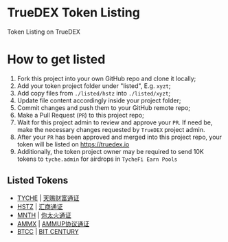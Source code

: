 # TrueDEX Token Listing
Token Listing on TrueDEX

# How to get listed
1. Fork this project into your own GitHub repo and clone it locally;
2. Add your token project folder under "listed", E.g. `xyzt`;
3. Add copy files from `./listed/hstz` into `./listed/xyzt`;
4. Update file content accordingly inside your project folder;
5. Commit changes and push them to your GitHub remote repo;
6. Make a Pull Request (`PR`) to this project repo;
7. Wait for this project admin to review and approve your `PR`. If need be, make the necessary changes requested by `TrueDEX` project admin.
8. After your `PR` has been approved and merged into this project repo, your token will be listed on https://truedex.io
9. Additionally, the token project owner may be required to send 10K tokens to `tyche.admin` for airdrops in `TycheFi Earn Pools`

## Listed Tokens
* [TYCHE](listed/TYCHE/token.info.md) | [天赐财富通证](listed/tyche/token.info.zh.md)
* [HSTZ](listed/hstz/token.info.md) | [汇商通证](listed/hstz/token.info.zh.md)
* [MNTH](listed/mnth/token.info.md) | [你太火通证](listed/mnth/token.info.zh.md)
* [AMMX](listed/ammx/token.info.md) | [AMMUP协议通证](listed/ammx/token.info.zh.md)
* [BTCC](listed/btcc/token.info.md) | [BIT CENTURY](listed/btcc/token.info.zh.md)